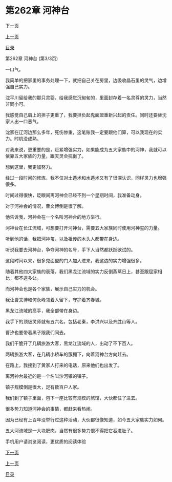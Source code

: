 <h1>第262章   河神台</h1>
            <div><p><a href="./786_%E7%AC%AC263%E7%AB%A0_%E5%BC%BA%E5%87%BA%E5%A4%B4.md">下一页</a></p><p><a href="./784_%E7%AC%AC262%E7%AB%A0_%E6%B2%B3%E7%A5%9E%E5%8F%B0.md">上一页</a></p><p><a href="../">目录</a></p></div>
            <div><p>第262章   河神台 (第3/3页)</p><p>一口气。</p><p>我简单的把家里的事务处理一下，就把自己关在房里，边吸收晶石里的灵气，边增强自己实力。</p><p>沈平川留给我的那只灵婴，给我感觉沉甸甸的，里面封存着一名灵尊的灵力，当然非同小可。</p><p>我感觉自己肩上的担子更重了，我要担负起鬼面盟重新兴起的责任。同时还要替沈家人出一口恶气。</p><p>沈家在辽河边那么多年，死伤惨重，这笔账我一定要跟他们算，可以我现在的实力。时机没成熟。</p><p>对我来说，更重要的是，赶紧增强实力，如果能成为五大家族中的河神，我就可以依靠五大家族的力量，跟天灵会抗衡了。</p><p>想到这里，我更加努力。</p><p>经过一段时间的修炼，我不仅对土遁术和水遁术又有了很深认识，同样灵力也增强很多。</p><p>时间过得很快，眨眼间离河神会已经不到一个星期时间，我准备动身。</p><p>对于河神会的情况，曹文博倒是很了解。</p><p>他告诉我，河神会在一个名叫河神台的地方举行。</p><p>河神台在长江流域，可想要打开河神台，需要五大家族同时使用河神玺的力量。</p><p>听到他的话，我把河神玺，以及祖传的木头人都带在身边。</p><p>听说我要去河神台，争夺河神的名号，手下人当然都跃跃欲试的。</p><p>这段时间以来，很多鬼面盟的门人加入进来，我这边的实力增强很多。</p><p>随着其他四大家族的衰落，我们黑龙江流域的实力反倒蒸蒸日上，甚至跟屈家相比，都不遑多让。</p><p>而河神会也是各个家族，展示自己实力的机会。</p><p>我让曹文博和何永峰领着人留下，守护着齐春城。</p><p>黑龙江流域的高手，我全部带在身边。</p><p>我手下的顶级灵师就有五六名，包括老秦，李洪兴以及齐胜山等人。</p><p>曹汐也要带着黑子跟我们同去。</p><p>我们干脆开了几辆旅游大客，黑龙江流域的人，出动了不下百人。</p><p>两辆旅游大客，在几辆小轿车的簇拥下，向着河神台方向赶去。</p><p>在路上，我接到了黄家人打来的电话，原来他们也出发了。</p><p>离河神台最近的是一个名叫沙河镇的镇子。</p><p>镇子规模倒是很大，足有数百户人家。</p><p>我们到了镇子里面，包下一座比较有规模的旅馆，大伙都住了进去。</p><p>很多势力知道河神会的事情，都赶来看热闹。</p><p>因为已经有上百年没举行过这种活动，大伙都很像知道，如今五大家族实力如何。</p><p>五大河流域是一大块肥肉，当然有很多势力恨不得把它吞进肚子。</p><p>手机用户请浏览阅读，更优质的阅读体验</p></div>
            <div><p><a href="./786_%E7%AC%AC263%E7%AB%A0_%E5%BC%BA%E5%87%BA%E5%A4%B4.md">下一页</a></p><p><a href="./784_%E7%AC%AC262%E7%AB%A0_%E6%B2%B3%E7%A5%9E%E5%8F%B0.md">上一页</a></p><p><a href="../">目录</a></p></div>